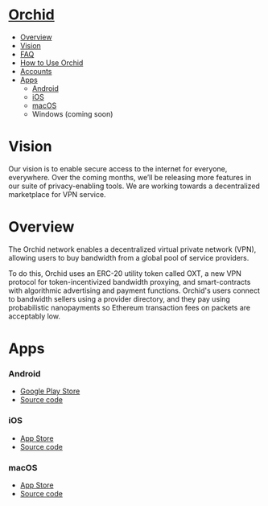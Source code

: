 # [Orchid](https://www.orchid.com/)

- [Overview](#overview)
- [Vision](#vision)
- [FAQ](docs/faq.md)
- [How to Use Orchid](docs/using-orchid.md)
- [Accounts](docs/accounts.md)
- [Apps](#apps)
	- [Android](#app-android)
	- [iOS](#app-ios)
	- [macOS](#app-macos)
	- Windows (coming soon)

Vision
======
Our vision is to enable secure access to the internet for everyone, everywhere.
Over the coming months, we’ll be releasing more features in our suite of privacy-enabling tools. We are working towards a decentralized marketplace for VPN service.

Overview
========
The Orchid network enables a decentralized virtual private network (VPN), allowing users to buy bandwidth from a global pool of service providers.

To do this, Orchid uses an ERC-20 utility token called OXT, a new VPN protocol for token-incentivized bandwidth proxying, and smart-contracts with algorithmic advertising and payment functions. Orchid's users connect to bandwidth sellers using a provider directory, and they pay using probabilistic nanopayments so Ethereum transaction fees on packets are acceptably low.

Apps
======
### Android <a name="app-android"></a>
- [Google Play Store](https://play.google.com/store/apps/details?id=net.orchid.Orchid&hl=en_US)
- [Source code](app-android)

### iOS <a name="app-ios"></a>
- [App Store](https://apps.apple.com/us/app/id1474884867)
- [Source code](app-ios)

### macOS <a name="app-macos"></a>
- [App Store](https://apps.apple.com/us/app/orchid-secure-networking/id1474884867)
- [Source code](app-macos)